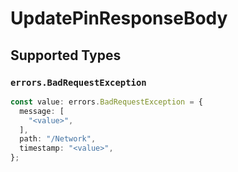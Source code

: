 # UpdatePinResponseBody


## Supported Types

### `errors.BadRequestException`

```typescript
const value: errors.BadRequestException = {
  message: [
    "<value>",
  ],
  path: "/Network",
  timestamp: "<value>",
};
```

